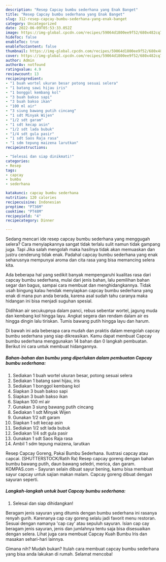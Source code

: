 ```yaml
---
description: "Resep Capcay bumbu sederhana yang Enak Banget"
title: "Resep Capcay bumbu sederhana yang Enak Banget"
slug: 312-resep-capcay-bumbu-sederhana-yang-enak-banget
category: Uncategorized
date: 2022-06-09T05:53:33.052Z
image: https://img-global.cpcdn.com/recipes/59064d1800ee9f52/680x482cq70/capcay-bumbu-sederhana-foto-resep-utama.jpg
hideToc: false
enableToc: true
enableTocContent: false
thumbnail: https://img-global.cpcdn.com/recipes/59064d1800ee9f52/680x482cq70/capcay-bumbu-sederhana-foto-resep-utama.jpg
cover: https://img-global.cpcdn.com/recipes/59064d1800ee9f52/680x482cq70/capcay-bumbu-sederhana-foto-resep-utama.jpg
author: Admin
authorAv: notfound
ratingvalue: 4.9
reviewcount: 13
recipeingredient:
- "1 buah wortel ukuran besar potong sesuai selera"
- "1 batang sawi hijau iris"
- "1 bonggol kembang kol"
- "3 buah bakso sapi"
- "3 buah bakso ikan"
- "100 ml air"
- "3 siung bawang putih cincang"
- "1 sdt Minyak Wijen"
- "1/2 sdt garam"
- "1 sdt kecap asin"
- "1/2 sdt lada bubuk"
- "1/4 sdt gula pasir"
- "1 sdt Saos Raja rasa"
- "1 sdm tepung maizena larutkan"
recipeinstructions:

- "Selesai dan siap dinikmati!"
categories:
- Resep
tags:
- capcay
- bumbu
- sederhana

katakunci: capcay bumbu sederhana 
nutrition: 120 calories
recipecuisine: Indonesian
preptime: "PT36M"
cooktime: "PT48M"
recipeyield: "4"
recipecategory: Dinner

---
```



Sedang mencari ide resep capcay bumbu sederhana yang menggugah selera? Cara menyiapkannya sangat tidak terlalu sulit namun tidak gampang juga. Tapi Jika salah mengolah maka hasilnya tidak akan memuaskan dan justru cenderung tidak enak. Padahal capcay bumbu sederhana yang enak seharusnya mempunyai aroma dan cita rasa yang bisa memancing selera kita.


Ada beberapa hal yang sedikit banyak mempengaruhi kualitas rasa dari capcay bumbu sederhana, mulai dari jenis bahan, lalu pemilihan bahan segar dan bagus, sampai cara membuat dan menghidangkannya. Tidak usah bingung kalau hendak menyiapkan capcay bumbu sederhana yang enak di mana pun anda berada, karena asal sudah tahu caranya maka hidangan ini bisa menjadi suguhan spesial.

Didihkan air secukupnya dalam panci, rebus sebentar wortel, jagung muda dan kembang kol hingga layu. Angkat segera dan rendam dalam air es hingga dingin lalu tiriskan. Tumis bawang putih hingga layu dan harum.


Di bawah ini ada beberapa cara mudah dan praktis dalam mengolah capcay bumbu sederhana yang siap dikreasikan. Kamu dapat membuat Capcay bumbu sederhana menggunakan 14 bahan dan 0 langkah pembuatan. Berikut ini cara untuk membuat hidangannya.

<!--inarticleads1-->

##### Bahan-bahan dan bumbu yang diperlukan dalam pembuatan Capcay bumbu sederhana:

1. Sediakan 1 buah wortel ukuran besar, potong sesuai selera
1. Sediakan 1 batang sawi hijau, iris
1. Sediakan 1 bonggol kembang kol
1. Siapkan 3 buah bakso sapi
1. Siapkan 3 buah bakso ikan
1. Siapkan 100 ml air
1. Gunakan 3 siung bawang putih cincang
1. Sediakan 1 sdt Minyak Wijen
1. Gunakan 1/2 sdt garam
1. Siapkan 1 sdt kecap asin
1. Sediakan 1/2 sdt lada bubuk
1. Sediakan 1/4 sdt gula pasir
1. Gunakan 1 sdt Saos Raja rasa
1. Ambil 1 sdm tepung maizena, larutkan


Resep Capcay Goreng, Pakai Bumbu Sederhana. Ilustrasi capcay atau capcai. (SHUTTERSTOCK/Ratih Ra) Resep capcay goreng dengan bahan bumbu bawang putih, daun bawang seledri, merica, dan garam. KOMPAS.com - Sayuran selain dibuat sayur bening, kamu bisa membuat sayur capcay untuk sajian makan malam. Capcay goreng dibuat dengan sayuran seperti. 

<!--inarticleads2-->

##### Langkah-langkah untuk buat Capcay bumbu sederhana:


1. Selesai dan siap dihidangkan!

Beragam jenis sayuran yang ditumis dengan bumbu sederhana ini rasanya renyah gurih. Karenanya cap cay goreng selalu jadi favorit menu restoran. Sesuai dengan namanya &#39;cap cay&#39; atau sepuluh sayuran. Isian cap cay beragam jenis sayuran, jenis dan jumlahnya tentu saja bisa disesuaikan dengan selera. Lihat juga cara membuat Capcay Kuah Bumbu Iris dan masakan sehari-hari lainnya. 

Gimana nih? Mudah bukan? Itulah cara membuat capcay bumbu sederhana yang bisa anda lakukan di rumah. Selamat mencoba!
